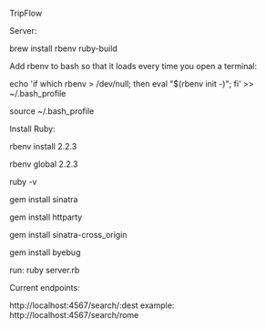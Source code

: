 TripFlow

Server:

brew install rbenv ruby-build

Add rbenv to bash so that it loads every time you open a terminal:

echo 'if which rbenv > /dev/null; then eval "$(rbenv init -)"; fi' >> ~/.bash_profile

source ~/.bash_profile

Install Ruby:

rbenv install 2.2.3

rbenv global 2.2.3

ruby -v

gem install sinatra

gem install httparty

gem install sinatra-cross_origin

gem install byebug

run: ruby server.rb

Current endpoints:

http://localhost:4567/search/:dest 
example: http://localhost:4567/search/rome

